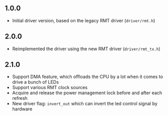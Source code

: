 ## 1.0.0

- Initial driver version, based on the legacy RMT driver (`driver/rmt.h`)

## 2.0.0

- Reimplemented the driver using the new RMT driver (`driver/rmt_tx.h`)

## 2.1.0

- Support DMA feature, which offloads the CPU by a lot when it comes to drive a bunch of LEDs
- Support various RMT clock sources
- Acquire and release the power management lock before and after each refresh
- New driver flag: `invert_out` which can invert the led control signal by hardware
